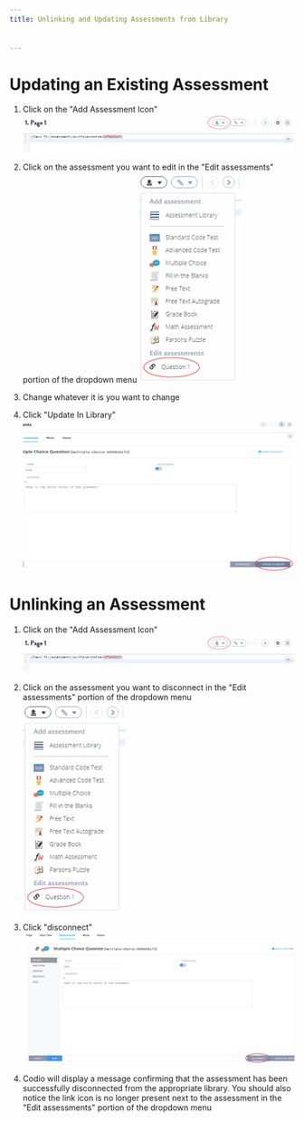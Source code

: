```yaml
---
title: Unlinking and Updating Assessments from Library


---
```


# Updating an Existing Assessment
1. Click on the "Add Assessment Icon"
![Create assessment](/img/CreateAssessment.png)

1. Click on the assessment you want to edit in the "Edit assessments" portion of the dropdown menu
![Edit assessment](/img/EditAssessmsent.png)

1. Change whatever it is you want to change

1. Click "Update In Library"
![Update library](/img/UpdateInLib.png)


<a name="unlinkingAssessment"></a>
# Unlinking an Assessment
1. Click on the "Add Assessment Icon"
![Create assessment](/img/CreateAssessment.png)

1. Click on the assessment you want to disconnect in the "Edit assessments" portion of the dropdown menu
![Edit assessment](/img/EditAssessmsent.png)

1. Click "disconnect"
![Disconnect](/img/DisconnectFromlib.png)

1. Codio will display a message confirming that the assessment has been successfully disconnected from the appropriate library. You should also notice the link icon is no longer present next to the assessment in the "Edit assessments" portion of the dropdown menu
